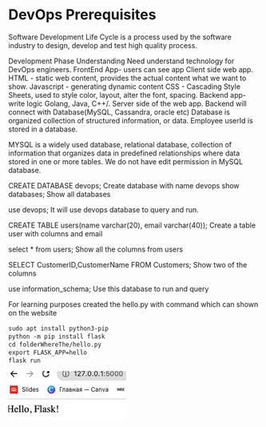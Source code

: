 # DevOps Prerequisites

Software Development Life Cycle is a process used by the software industry to design, develop and test high quality process.

Development Phase Understanding
Need understand technology for DevOps engineers.
FrontEnd App- users can see app
Client side web app.
HTML - static web content, provides the actual content what we want to show.
Javascript - generating dynamic content
CSS - Cascading Style Sheets, used to style color, layout, alter the font, spacing.
Backend app- write logic Golang, Java, C++/.
Server side of the web app.
Backend will connect with Database(MySQL, Cassandra, oracle etc)
Database is organized collection of structured information, or data.
Employee userId is stored in a database.

MYSQL is a widely used database, relational database, collection of information that organizes data in predefined relationships where data stored in one or more tables. We do not have edit permission in MySQL database.

CREATE DATABASE devops; Create database with name devops
show databases; 
Show all databases

use devops;
It will use devops database to query and run.

CREATE TABLE users(name varchar(20), email varchar(40));
Create a table user with columns and email

select * from users;
Show all the columns from users

SELECT CustomerID,CustomerName FROM Customers;
Show two of the columns

use information_schema;
Use this database to run and query

For learning purposes created the hello.py with command which can shown on the website

```
sudo apt install python3-pip
python -m pip install flask
cd folderWhereThe/hello.py 
export FLASK_APP=hello
flask run
```

![flask](1.png)